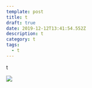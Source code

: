 ```yaml
---
template: post
title: t
draft: true
date: 2019-12-12T13:41:54.552Z
description: t
category: t
tags:
  - t
---
```

t

![](/media/netlify.png)
